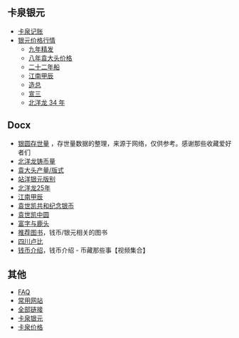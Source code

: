 ## 卡泉银元

+ [卡泉记账](https://kkqa.net/fb/index)
+ [银元价格行情](https://kkqa.net/mp/home)
    + [九年精发](https://kkqa.net/mp/detail-192-0-0)
    + [八年袁大头价格](https://kkqa.net/mp/detail-34-0-0)
    + [二十二年船](https://kkqa.net/mp/detail-46-0-0)
    + [江南甲辰](https://kkqa.net/mp/detail-43-0-0)
    + [造总](https://kkqa.net/mp/detail-81-0-0)
    + [宣三](https://kkqa.net/mp/detail-86-0-0)
    + [北洋龙 34 年](https://kkqa.net/mp/detail-49-0-0)


## Docx

+ [银圆存世量](https://kkqa.net/docx/2152-cunshi) ，存世量数据的整理，来源于网络，仅供参考。感谢那些收藏爱好者们
+ [北洋龙铸币量](https://kkqa.net/docx/2152-tatsingpeiyang)
+ [袁大头产量/版式](https://kkqa.net/docx/2152-yuanxiang)
+ [站洋银元版别](https://kkqa.net/docx/2203-zhanyang)
+ [北洋龙25年](https://kkqa.net/docx/2204-peiyang25)
+ [江南甲辰](https://kkqa.net/docx/2204-kiangnan1904)
+ [袁世凯共和纪念银币](https://kkqa.net/docx/2206-silveycoin-yuanshikai)
+ [袁世凯中圆](https://kkqa.net/docx/2206-zhongyuan)
+ [富字与鹿头](https://kkqa.net/docx/2206-lutou-fu)
+ [推荐图书](https://kkqa.net/docx/2207-books)，钱币/银元相关的图书
+ [四川卢比](https://kkqa.net/docx/2207-lubi)
+ [钱币介绍](https://kkqa.net/docx/2207-coin-vlog)，钱币介绍 - 币藏那些事【视频集合】



## 其他

+ [FAQ](https://kkqa.net/docx/faq)
+ [常用网站](https://kkqa.net/docx/faq#toc-13)
+ [全部链接](https://kkqa.net/docx/2205-links)
+ [卡泉银元](https://kkqa.net/)
+ [卡泉价格](https://kkqa.net/mp/home)


